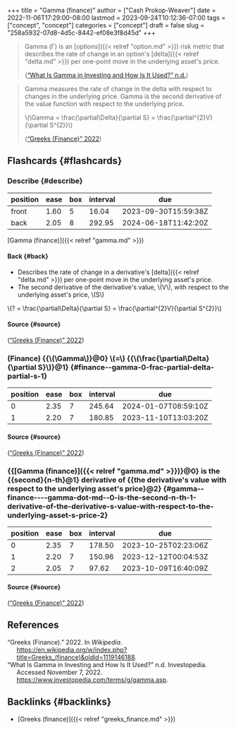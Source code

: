 +++
title = "Gamma (finance)"
author = ["Cash Prokop-Weaver"]
date = 2022-11-06T17:29:00-08:00
lastmod = 2023-09-24T10:12:36-07:00
tags = ["concept", "concept"]
categories = ["concept"]
draft = false
slug = "258a5932-07d8-4d5c-8442-ef08e3f8d45d"
+++

> Gamma (Γ) is an [options]({{< relref "option.md" >}}) risk metric that describes the rate of change in an option's [delta]({{< relref "delta.md" >}}) per one-point move in the underlying asset's price.
>
> (<a href="#citeproc_bib_item_2">“What Is Gamma in Investing and How Is It Used?” n.d.</a>)

<!--quoteend-->

> Gamma measures the rate of change in the delta with respect to changes in the underlying price. Gamma is the second derivative of the value function with respect to the underlying price.
>
> \\(\Gamma = \frac{\partial\Delta}{\partial S} = \frac{\partial^{2}V}{\partial S^{2}}\\)
>
> (<a href="#citeproc_bib_item_1">“Greeks (Finance)” 2022</a>)


## Flashcards {#flashcards}


### Describe {#describe}

| position | ease | box | interval | due                  |
|----------|------|-----|----------|----------------------|
| front    | 1.60 | 5   | 16.04    | 2023-09-30T15:59:38Z |
| back     | 2.05 | 8   | 292.95   | 2024-06-18T11:42:20Z |

[Gamma (finance)]({{< relref "gamma.md" >}})


#### Back {#back}

-   Describes the rate of change in a derivative's [delta]({{< relref "delta.md" >}}) per one-point move in the underlying asset's price.
-   The second derivative of the derivative's value, \\(V\\), with respect to the underlying asset's price, \\(S\\)

\\(? = \frac{\partial\Delta}{\partial S} = \frac{\partial^{2}V}{\partial S^{2}}\\)


#### Source {#source}

(<a href="#citeproc_bib_item_1">“Greeks (Finance)” 2022</a>)


### (Finance) {{\\(\Gamma\\)}@0} \\(=\\) {{\\(\frac{\partial\Delta}{\partial S}\\)}@1} {#finance--gamma-0-frac-partial-delta-partial-s-1}

| position | ease | box | interval | due                  |
|----------|------|-----|----------|----------------------|
| 0        | 2.35 | 7   | 245.64   | 2024-01-07T08:59:10Z |
| 1        | 2.20 | 7   | 180.85   | 2023-11-10T13:03:20Z |


#### Source {#source}

(<a href="#citeproc_bib_item_1">“Greeks (Finance)” 2022</a>)


### {{[Gamma (finance)]({{< relref "gamma.md" >}})}@0} is the {{second}{n-th}@1} derivative of {{the derivative's value with respect to the underlying asset's price}@2} {#gamma--finance----gamma-dot-md--0-is-the-second-n-th-1-derivative-of-the-derivative-s-value-with-respect-to-the-underlying-asset-s-price-2}

| position | ease | box | interval | due                  |
|----------|------|-----|----------|----------------------|
| 0        | 2.35 | 7   | 178.50   | 2023-10-25T02:23:06Z |
| 1        | 2.20 | 7   | 150.96   | 2023-12-12T00:04:53Z |
| 2        | 2.05 | 7   | 97.62    | 2023-10-09T16:40:09Z |


#### Source {#source}

(<a href="#citeproc_bib_item_1">“Greeks (Finance)” 2022</a>)

## References

<style>.csl-entry{text-indent: -1.5em; margin-left: 1.5em;}</style><div class="csl-bib-body">
  <div class="csl-entry"><a id="citeproc_bib_item_1"></a>“Greeks (Finance).” 2022. In <i>Wikipedia</i>. <a href="https://en.wikipedia.org/w/index.php?title=Greeks_(finance)&oldid=1119146188">https://en.wikipedia.org/w/index.php?title=Greeks_(finance)&#38;oldid=1119146188</a>.</div>
  <div class="csl-entry"><a id="citeproc_bib_item_2"></a>“What Is Gamma in Investing and How Is It Used?” n.d. Investopedia. Accessed November 7, 2022. <a href="https://www.investopedia.com/terms/g/gamma.asp">https://www.investopedia.com/terms/g/gamma.asp</a>.</div>
</div>


## Backlinks {#backlinks}

-   [Greeks (finance)]({{< relref "greeks_finance.md" >}})
